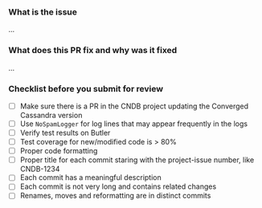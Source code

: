 ### What is the issue
...

### What does this PR fix and why was it fixed
...

### Checklist before you submit for review
- [ ] Make sure there is a PR in the CNDB project updating the Converged Cassandra version
- [ ] Use `NoSpamLogger` for log lines that may appear frequently in the logs
- [ ] Verify test results on Butler
- [ ] Test coverage for new/modified code is > 80%
- [ ] Proper code formatting
- [ ] Proper title for each commit staring with the project-issue number, like CNDB-1234
- [ ] Each commit has a meaningful description
- [ ] Each commit is not very long and contains related changes
- [ ] Renames, moves and reformatting are in distinct commits